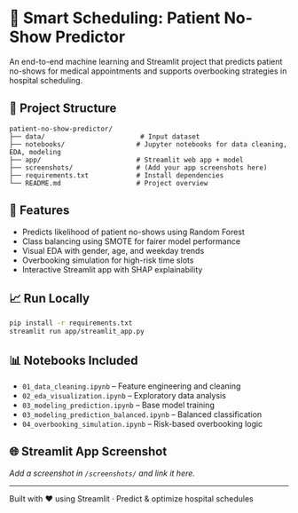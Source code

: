 # 🧠 Smart Scheduling: Patient No-Show Predictor

An end-to-end machine learning and Streamlit project that predicts patient no-shows for medical appointments and supports overbooking strategies in hospital scheduling.

## 📁 Project Structure
```
patient-no-show-predictor/
├── data/                        # Input dataset
├── notebooks/                  # Jupyter notebooks for data cleaning, EDA, modeling
├── app/                        # Streamlit web app + model
├── screenshots/                # (Add your app screenshots here)
├── requirements.txt            # Install dependencies
└── README.md                   # Project overview
```

## 🚀 Features
- Predicts likelihood of patient no-shows using Random Forest
- Class balancing using SMOTE for fairer model performance
- Visual EDA with gender, age, and weekday trends
- Overbooking simulation for high-risk time slots
- Interactive Streamlit app with SHAP explainability

## 📈 Run Locally

```bash
pip install -r requirements.txt
streamlit run app/streamlit_app.py
```

## 📊 Notebooks Included
- `01_data_cleaning.ipynb` – Feature engineering and cleaning
- `02_eda_visualization.ipynb` – Exploratory data analysis
- `03_modeling_prediction.ipynb` – Base model training
- `03_modeling_prediction_balanced.ipynb` – Balanced classification
- `04_overbooking_simulation.ipynb` – Risk-based overbooking logic

## 🌐 Streamlit App Screenshot
_Add a screenshot in `/screenshots/` and link it here._

---
Built with ❤️ using Streamlit · Predict & optimize hospital schedules
